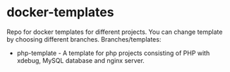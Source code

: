 # docker-templates
Repo for docker templates for different projects. You can change template by choosing different branches.
Branches/templates:
* php-template - A template for php projects consisting of PHP with xdebug, MySQL database and nginx server.
